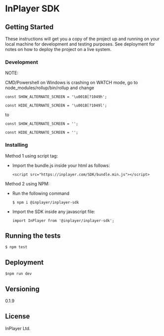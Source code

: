 # InPlayer SDK


## Getting Started

These instructions will get you a copy of the project up and running on your local machine for development and testing purposes. See deployment for notes on how to deploy the project on a live system.

### Development

NOTE:

CMD/Powershell on Windows is crashing on WATCH mode, go to
node_modules/rollup/bin/rollup and change

 `const SHOW_ALTERNATE_SCREEN = '\u001B[?1049h';`

 `const HIDE_ALTERNATE_SCREEN = '\u001B[?1049l';`


to

`const SHOW_ALTERNATE_SCREEN = '';`

`const HIDE_ALTERNATE_SCREEN = '';`



### Installing

Method 1 using script tag:

  - Import the bundle.js inside your html as follows:

    `<script src="https://inplayer.com/SDK/bundle.min.js"></script>`

Method 2 using NPM:

  - Run the following command

    `$ npm i @inplayer/inplayer-sdk`

  - Import the SDK inside any javascript file:

    `import InPlayer from '@inplayer/inplayer-sdk';`

## Running the tests

`$ npm test`

## Deployment

`$npm run dev`

## Versioning

0.1.9

## License

InPlayer Ltd.
